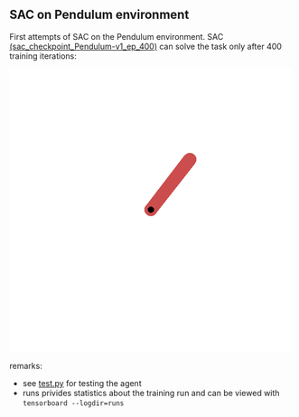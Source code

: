 ## SAC on Pendulum environment

First attempts of SAC on the Pendulum environment. SAC [(sac_checkpoint_Pendulum-v1_ep_400)](./checkpoints/sac_checkpoint_Pendulum-v1_ep_400) can solve the task only after 400 training iterations: 

![SAC solving the pendulum](../../assets/pendulum.gif)

remarks: 
- see [test.py](./test.py) for testing the agent
- runs privides statistics about the training run and can be viewed with `tensorboard --logdir=runs`